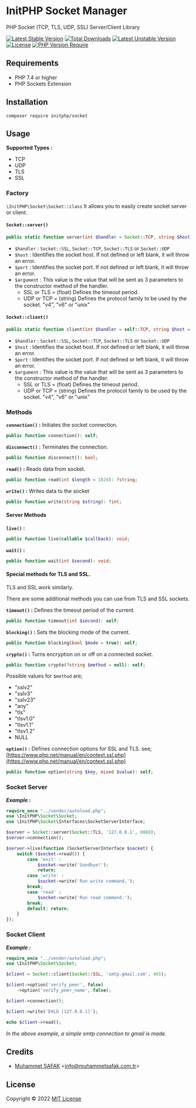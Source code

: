# InitPHP Socket Manager

PHP Socket (TCP, TLS, UDP, SSL) Server/Client Library

[![Latest Stable Version](http://poser.pugx.org/initphp/socket/v)](https://packagist.org/packages/initphp/socket) [![Total Downloads](http://poser.pugx.org/initphp/socket/downloads)](https://packagist.org/packages/initphp/socket) [![Latest Unstable Version](http://poser.pugx.org/initphp/socket/v/unstable)](https://packagist.org/packages/initphp/socket) [![License](http://poser.pugx.org/initphp/socket/license)](https://packagist.org/packages/initphp/socket) [![PHP Version Require](http://poser.pugx.org/initphp/socket/require/php)](https://packagist.org/packages/initphp/socket)

## Requirements

- PHP 7.4 or higher
- PHP Sockets Extension

## Installation

```
composer require initphp/socket
```

## Usage

**Supported Types :**

- TCP
- UDP
- TLS
- SSL

### Factory

`\InitPHP\Socket\Socket::class` It allows you to easily create socket server or client.

#### `Socket::server()`

```php 
public static function server(int $handler = Socket::TCP, string $host = '', int $port = 0, null|string|float $argument = null): \InitPHP\Socket\Interfaces\SocketServerInterface
```

- `$handler` : `Socket::SSL`, `Socket::TCP`, `Socket::TLS` or `Socket::UDP`
- `$host` : Identifies the socket host. If not defined or left blank, it will throw an error.
- `$port` : Identifies the socket port. If not defined or left blank, it will throw an error.
- `$argument` : This value is the value that will be sent as 3 parameters to the constructor method of the handler.
    - SSL or TLS = (float) Defines the timeout period.
    - UDP or TCP = (string) Defines the protocol family to be used by the socket. "v4", "v6" or "unix"

#### `Socket::client()`

```php 
public static function client(int $handler = self::TCP, string $host = '', int $port = 0, null|string|float $argument = null): \InitPHP\Socket\Interfaces\SocketClientInterface
```

- `$handler` : `Socket::SSL`, `Socket::TCP`, `Socket::TLS` or `Socket::UDP`
- `$host` : Identifies the socket host. If not defined or left blank, it will throw an error.
- `$port` : Identifies the socket port. If not defined or left blank, it will throw an error.
- `$argument` : This value is the value that will be sent as 3 parameters to the constructor method of the handler.
    - SSL or TLS = (float) Defines the timeout period.
    - UDP or TCP = (string) Defines the protocol family to be used by the socket. "v4", "v6" or "unix"

### Methods

**`connection()` :** Initiates the socket connection.

```php 
public function connection(): self;
```

**`disconnect()` :** Terminates the connection.

```php 
public function disconnect(): bool;
```

**`read()` :** Reads data from socket.

```php 
public function read(int $length = 1024): ?string;
```

**`write()` :** Writes data to the socket

```php 
public function write(string $string): ?int;
```

#### Server Methods

**`live()` :**

```php 
public function live(callable $callback): void;
```

**`wait()` :**

```php 
public function wait(int $second): void;
```

#### Special methods for TLS and SSL.

TLS and SSL work similarly.

There are some additional methods you can use from TLS and SSL sockets.

**`timeout()` :** Defines the timeout period of the current.

```php
public function timeout(int $second): self;
```

**`blocking()` :** Sets the blocking mode of the current.

```php
public function blocking(bool $mode = true): self;
```

**`crypto()` :** Turns encryption on or off on a connected socket.

```php
public function crypto(?string $method = null): self;
```

Possible values for `$method` are;

- "sslv2"
- "sslv3"
- "sslv23"
- "any"
- "tls"
- "tlsv1.0"
- "tlsv1.1"
- "tlsv1.2"
- NULL

**`option()` :** Defines connection options for SSL and TLS. see; [https://www.php.net/manual/en/context.ssl.php](https://www.php.net/manual/en/context.ssl.php)

```php
public function option(string $key, mixed $value): self;
```

### Socket Server

_**Example :**_

```php
require_once "../vendor/autoload.php";
use \InitPHP\Socket\Socket;
use \InitPHP\Socket\Interfaces\SocketServerInterface;

$server = Socket::server(Socket::TLS, '127.0.0.1', 8080);
$server->connection();

$server->live(function (SocketServerInterface $socket) {
    switch ($socket->read()) {
        case 'exit' : 
            $socket->write('Goodbye!');
            return;
        case 'write' :
            $socket->write('Run write command.');
        break;
        case 'read' :
            $socket->write('Run read command.');
        break;
        default: return;
    }
});
```

### Socket Client

_**Example :**_

```php
require_once "../vendor/autoload.php";
use \InitPHP\Socket\Socket;

$client = Socket::client(Socket::SSL, 'smtp.gmail.com', 465);

$client->option('verify_peer', false)
    ->option('verify_peer_name', false);

$client->connection();

$client->write('EHLO [127.0.0.1]');

echo $client->read();
```

_In the above example, a simple smtp connection to gmail is made._

## Credits

- [Muhammet ŞAFAK](https://www.muhammetsafak.com.tr) <<info@muhammetsafak.com.tr>>

## License

Copyright © 2022 [MIT License](./LICENSE)
